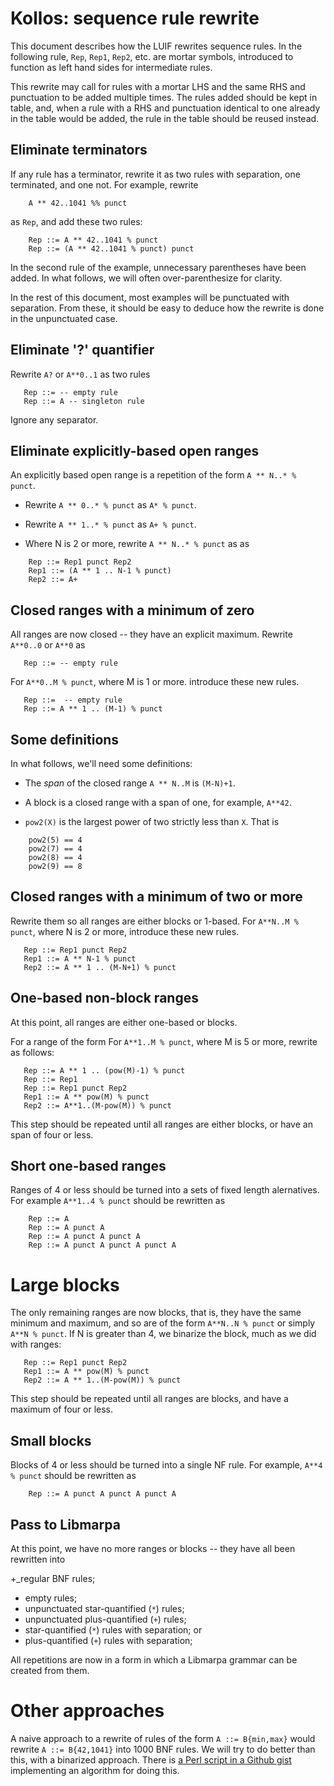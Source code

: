# Kollos: sequence rule rewrite

This document describes how the LUIF rewrites
sequence rules.
In the following rule,
`Rep`, `Rep1`, `Rep2`, etc. are mortar symbols,
introduced to function
as left hand sides for intermediate rules.

This rewrite may call for rules with a mortar
LHS and the same
RHS and punctuation to be added
multiple times.
The rules added should be kept in table,
and, when a rule with a RHS and punctuation
identical to one already in the table would be
added,
the rule in the table should be reused instead.

## Eliminate terminators

If any rule has a terminator,
rewrite it as two rules with separation,
one terminated, and one not.
For example, rewrite
```
    A ** 42..1041 %% punct
```
as `Rep`, and add these two rules:
```
    Rep ::= A ** 42..1041 % punct
    Rep ::= (A ** 42..1041 % punct) punct
```

In the second rule of the example,
unnecessary parentheses have been added.
In what follows,
we will often over-parenthesize for clarity.

In the rest of this document, most examples
will be punctuated with separation.
From these, it should be easy to
deduce how the rewrite is done
in the unpunctuated case.

## Eliminate '?' quantifier

Rewrite `A?` or `A**0..1` as two rules
```
   Rep ::= -- empty rule
   Rep ::= A -- singleton rule
```

Ignore any separator.

## Eliminate explicitly-based open ranges

An explicitly based open range is a repetition
of the form `A ** N..* % punct`.

+ Rewrite `A ** 0..* % punct` as `A* % punct`.

+ Rewrite `A ** 1..* % punct` as `A+ % punct`.

* Where N is 2 or more,
  rewrite `A ** N..* % punct` as
  as
```
    Rep ::= Rep1 punct Rep2
    Rep1 ::= (A ** 1 .. N-1 % punct)
    Rep2 ::= A+
```

## Closed ranges with a minimum of zero

All ranges are now closed -- they have an explicit maximum.
Rewrite `A**0..0` or `A**0` as
```
   Rep ::= -- empty rule
```
For `A**0..M % punct`, where M is 1 or more.
introduce these new rules.
```
   Rep ::=  -- empty rule
   Rep ::= A ** 1 .. (M-1) % punct
```

## Some definitions

In what follows, we'll need some definitions:

+ The *span* of the closed range `A ** N..M` is `(M-N)+1`.

* A block is a closed range with a span of one, for example,
`A**42`.

* `pow2(X)` is the largest power of two
strictly less than `X`.
That is
```
    pow2(5) == 4
    pow2(7) == 4
    pow2(8) == 4
    pow2(9) == 8
```

## Closed ranges with a minimum of two or more

Rewrite them so all ranges are either blocks or 1-based.
For `A**N..M % punct`, where N is 2 or more,
introduce these new rules.
```
   Rep ::= Rep1 punct Rep2
   Rep1 ::= A ** N-1 % punct
   Rep2 ::= A ** 1 .. (M-N+1) % punct
```

## One-based non-block ranges

At this point,
all ranges are either one-based or blocks.

For a range of the form
For `A**1..M % punct`, where M is 5 or more,
rewrite as follows:
```
   Rep ::= A ** 1 .. (pow(M)-1) % punct
   Rep ::= Rep1
   Rep ::= Rep1 punct Rep2
   Rep1 ::= A ** pow(M) % punct
   Rep2 ::= A**1..(M-pow(M)) % punct
```

This step should be repeated until
all ranges are either blocks,
or have an span of four or less.

## Short one-based ranges

Ranges of 4 or less should be turned
into a sets of fixed length alernatives.
For example `A**1..4 % punct` should
be rewritten as
```
    Rep ::= A
    Rep ::= A punct A
    Rep ::= A punct A punct A
    Rep ::= A punct A punct A punct A
```

# Large blocks

The only remaining ranges are now blocks,
that is,
they have the same minimum and maximum,
and so are of the form `A**N..N % punct`
or simply `A**N % punct`.
If N is greater than 4,
we binarize the block, much as we did with
ranges:
```
   Rep ::= Rep1 punct Rep2
   Rep1 ::= A ** pow(M) % punct
   Rep2 ::= A ** 1..(M-pow(M)) % punct
```

This step should be repeated until
all ranges are blocks,
and have a maximum of four or less.

## Small blocks

Blocks of 4 or less should be turned
into a single NF rule.
For example, `A**4 % punct` should
be rewritten as
```
    Rep ::= A punct A punct A punct A
```

## Pass to Libmarpa

At this point, we have no more ranges or blocks --
they have all been rewritten into

+_regular BNF rules;
+ empty rules;
+ unpunctuated star-quantified (`*`) rules;
+ unpunctuated plus-quantified (`+`) rules;
+ star-quantified (`*`) rules with separation; or
+ plus-quantified (`+`) rules with separation;

All repetitions are now in
a form in which a Libmarpa grammar can
be created from them.

# Other approaches

A naive approach to
a rewrite of rules of the form `A ::= B{min,max}`
would rewrite `A ::= B{42,1041}` into
1000 BNF rules.
We will try to do better than this,
with a binarized approach.
There is
[a Perl script in a Github
gist](https://gist.github.com/jeffreykegler/2324781#file-minmax_to_bnf-pl)
implementing an algorithm for doing this.

<!---
vim: expandtab shiftwidth=4
-->
